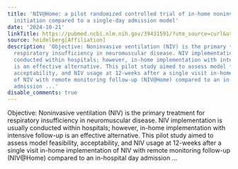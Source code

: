 ```yaml
---
title: 'NIV@Home: a pilot randomized controlled trial of in-home noninvasive ventilation
  initiation compared to a single-day admission model'
date: '2024-10-21'
linkTitle: https://pubmed.ncbi.nlm.nih.gov/39431591/?utm_source=curl&utm_medium=rss&utm_campaign=pubmed-2&utm_content=1FakS-2QOkCT8HsMOQP1bCRQ4YzyumYOmxmF0moLsQ3dFB1E9V&fc=20220326224207&ff=20241021184321&v=2.18.0.post9+e462414
source: heidelberg[Affiliation]
description: 'Objective: Noninvasive ventilation (NIV) is the primary treatment for
  respiratory insufficiency in neuromuscular disease. NIV implementation is usually
  conducted within hospitals; however, in-home implementation with intensive follow-up
  is an effective alternative. This pilot study aimed to assess model feasibility,
  acceptability, and NIV usage at 12-weeks after a single visit in-home implementation
  of NIV with remote monitoring follow-up (NIV@Home) compared to an in-hospital day
  admission ...'
disable_comments: true
---
```

Objective: Noninvasive ventilation (NIV) is the primary treatment for respiratory insufficiency in neuromuscular disease. NIV implementation is usually conducted within hospitals; however, in-home implementation with intensive follow-up is an effective alternative. This pilot study aimed to assess model feasibility, acceptability, and NIV usage at 12-weeks after a single visit in-home implementation of NIV with remote monitoring follow-up (NIV@Home) compared to an in-hospital day admission ...